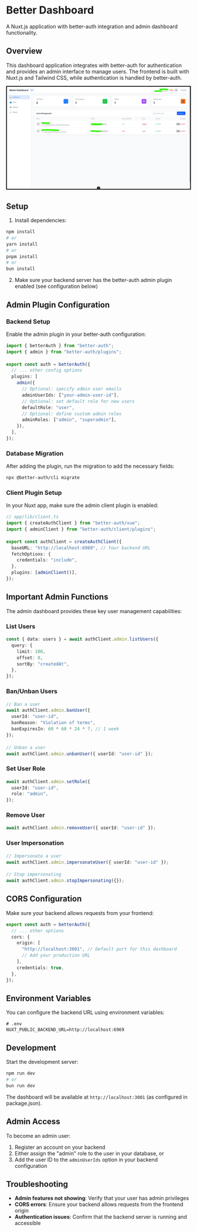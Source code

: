 # Better Dashboard

A Nuxt.js application with better-auth integration and admin dashboard functionality.

## Overview

This dashboard application integrates with better-auth for authentication and provides an admin interface to manage users. The frontend is built with Nuxt.js and Tailwind CSS, while authentication is handled by better-auth.

![alt text](https://github.com/mahmutessiz/better-dashboard/blob/main/public/example.png)

## Setup

1. Install dependencies:

```bash
npm install
# or
yarn install
# or
pnpm install
# or
bun install
```

2. Make sure your backend server has the better-auth admin plugin enabled (see configuration below)

## Admin Plugin Configuration

### Backend Setup

Enable the admin plugin in your better-auth configuration:

```ts
import { betterAuth } from "better-auth";
import { admin } from "better-auth/plugins";

export const auth = betterAuth({
  // ... other config options
  plugins: [
    admin({
      // Optional: specify admin user emails
      adminUserIds: ["your-admin-user-id"],
      // Optional: set default role for new users
      defaultRole: "user",
      // Optional: define custom admin roles
      adminRoles: ["admin", "superadmin"],
    }),
  ],
});
```

### Database Migration

After adding the plugin, run the migration to add the necessary fields:

```bash
npx @better-auth/cli migrate
```

### Client Plugin Setup

In your Nuxt app, make sure the admin client plugin is enabled:

```ts
// app/lib/client.ts
import { createAuthClient } from "better-auth/vue";
import { adminClient } from "better-auth/client/plugins";

export const authClient = createAuthClient({
  baseURL: "http://localhost:6969", // Your backend URL
  fetchOptions: {
    credentials: "include",
  },
  plugins: [adminClient()],
});
```

## Important Admin Functions

The admin dashboard provides these key user management capabilities:

### List Users

```ts
const { data: users } = await authClient.admin.listUsers({
  query: {
    limit: 100,
    offset: 0,
    sortBy: "createdAt",
  },
});
```

### Ban/Unban Users

```ts
// Ban a user
await authClient.admin.banUser({
  userId: "user-id",
  banReason: "Violation of terms",
  banExpiresIn: 60 * 60 * 24 * 7, // 1 week
});

// Unban a user
await authClient.admin.unbanUser({ userId: "user-id" });
```

### Set User Role

```ts
await authClient.admin.setRole({
  userId: "user-id",
  role: "admin",
});
```

### Remove User

```ts
await authClient.admin.removeUser({ userId: "user-id" });
```

### User Impersonation

```ts
// Impersonate a user
await authClient.admin.impersonateUser({ userId: "user-id" });

// Stop impersonating
await authClient.admin.stopImpersonating({});
```

## CORS Configuration

Make sure your backend allows requests from your frontend:

```ts
export const auth = betterAuth({
  // ... other options
  cors: {
    origin: [
      "http://localhost:3001", // Default port for this dashboard
      // Add your production URL
    ],
    credentials: true,
  },
});
```

## Environment Variables

You can configure the backend URL using environment variables:

```env
# .env
NUXT_PUBLIC_BACKEND_URL=http://localhost:6969
```

## Development

Start the development server:

```bash
npm run dev
# or
bun run dev
```

The dashboard will be available at `http://localhost:3001` (as configured in package.json).

## Admin Access

To become an admin user:

1. Register an account on your backend
2. Either assign the "admin" role to the user in your database, or
3. Add the user ID to the `adminUserIds` option in your backend configuration

## Troubleshooting

- **Admin features not showing**: Verify that your user has admin privileges
- **CORS errors**: Ensure your backend allows requests from the frontend origin
- **Authentication issues**: Confirm that the backend server is running and accessible
